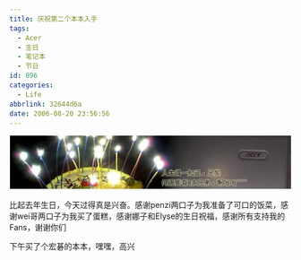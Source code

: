 ```yaml
---
title: 庆祝第二个本本入手
tags:
  - Acer
  - 生日
  - 笔记本
  - 节日
id: 896
categories:
  - Life
abbrlink: 32644d6a
date: 2006-08-20 23:56:56
---
```


![](/images/2006/08/20_2006-8-821330558_12736.jpg)

比起去年生日，今天过得真是兴奋。感谢penzi两口子为我准备了可口的饭菜，感谢wei哥两口子为我买了蛋糕，感谢娜子和Elyse的生日祝福，感谢所有支持我的Fans，谢谢你们

下午买了个宏碁的本本，嘿嘿，高兴